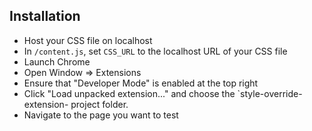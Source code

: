 ## Installation

- Host your CSS file on localhost
- In `/content.js`, set `CSS_URL` to the localhost URL of your CSS file
- Launch Chrome
- Open Window => Extensions
- Ensure that "Developer Mode" is enabled at the top right
- Click "Load unpacked extension..." and choose the `style-override-extension- project folder.
- Navigate to the page you want to test
